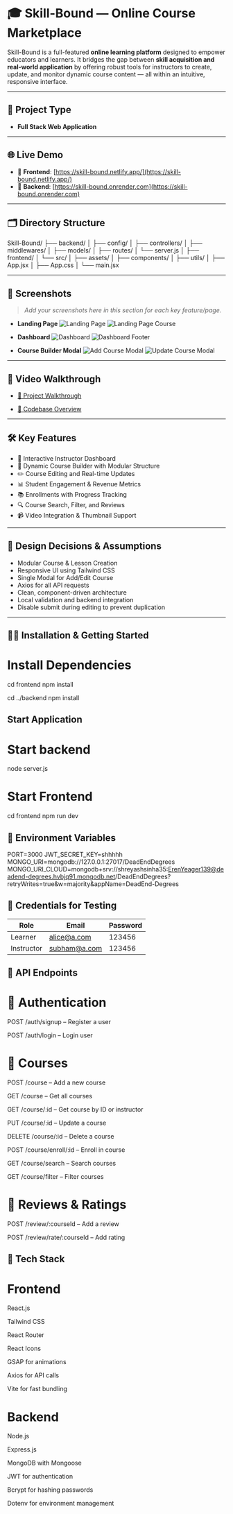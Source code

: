 # 🎓 Skill-Bound — Online Course Marketplace

Skill-Bound is a full-featured **online learning platform** designed to empower educators and learners. It bridges the gap between **skill acquisition and real-world application** by offering robust tools for instructors to create, update, and monitor dynamic course content — all within an intuitive, responsive interface.

---

## 🚀 Project Type

- **Full Stack Web Application**

---

## 🌐 Live Demo

- 🔗 **Frontend**: [https://skill-bound.netlify.app/](https://skill-bound.netlify.app/)  
- 🔗 **Backend**: [https://skill-bound.onrender.com](https://skill-bound.onrender.com)  

---

## 🗂️ Directory Structure

Skill-Bound/
├── backend/
│ ├── config/
│ ├── controllers/
│ ├── middlewares/
│ ├── models/
│ ├── routes/
│ └── server.js
│
├── frontend/
│ └── src/
│ ├── assets/
│ ├── components/
│ ├── utils/
│ ├── App.jsx
│ ├── App.css
│ └── main.jsx


---

## 📸 Screenshots

> _Add your screenshots here in this section for each key feature/page._

- **Landing Page**
![Landing Page](./src/assets/screenshots/home.png)
![Landing Page Course](./src/assets/screenshots/homeCour.png)


- **Dashboard**
![Dashboard](./src/assets/screenshots/dashboardCourses.png)
![Dashboard Footer](./src/assets/screenshots/dashboardFooter.png)

- **Course Builder Modal**
![Add Course Modal](./src/assets/screenshots/addCourse.png)
![Update Course Modal](./src/assets/screenshots/updateCourse.png)



---

## 🎥 Video Walkthrough

- [🔗 Project Walkthrough](#)

- [🔗 Codebase Overview](#)

---

## 🛠️ Key Features

- 🔧 Interactive Instructor Dashboard  
- 🧩 Dynamic Course Builder with Modular Structure  
- ✏️ Course Editing and Real-time Updates  
- 📊 Student Engagement & Revenue Metrics  
- 📚 Enrollments with Progress Tracking  
- 🔍 Course Search, Filter, and Reviews  
- 📹 Video Integration & Thumbnail Support  

---

## 🎨 Design Decisions & Assumptions

- Modular Course & Lesson Creation
- Responsive UI using Tailwind CSS
- Single Modal for Add/Edit Course
- Axios for all API requests
- Clean, component-driven architecture
- Local validation and backend integration
- Disable submit during editing to prevent duplication

---

## 🧑‍💻 Installation & Getting Started

# Install Dependencies
cd frontend
npm install

cd ../backend
npm install

## Start Application 

# Start backend
node server.js

# Start Frontend
cd frontend
npm run dev


## 🔐 Environment Variables

PORT=3000
JWT_SECRET_KEY=shhhhh
MONGO_URI=mongodb://127.0.0.1:27017/DeadEndDegrees
MONGO_URI_CLOUD=mongodb+srv://shreyashsinha35:ErenYeager139@deadend-degrees.hvbjq91.mongodb.net/DeadEndDegrees?retryWrites=true&w=majority&appName=DeadEnd-Degrees


## 🧪 Credentials for Testing

| Role       | Email                               | Password |
| ---------- | ----------------------------------- | -------- |
| Learner    | [alice@a.com](mailto:alice@a.com)   | 123456   |
| Instructor | [subham@a.com](mailto:subham@a.com) | 123456   |


## 📡 API Endpoints

# 🔑 Authentication

POST /auth/signup – Register a user

POST /auth/login – Login user

# 📘 Courses

POST /course – Add a new course

GET /course – Get all courses

GET /course/:id – Get course by ID or instructor

PUT /course/:id – Update a course

DELETE /course/:id – Delete a course

POST /course/enroll/:id – Enroll in course

GET /course/search – Search courses

GET /course/filter – Filter courses

# 🌟 Reviews & Ratings

POST /review/:courseId – Add a review

POST /review/rate/:courseId – Add rating

## 🧰 Tech Stack

# Frontend

React.js

Tailwind CSS

React Router

React Icons

GSAP for animations

Axios for API calls

Vite for fast bundling


# Backend

Node.js

Express.js

MongoDB with Mongoose

JWT for authentication

Bcrypt for hashing passwords

Dotenv for environment management
